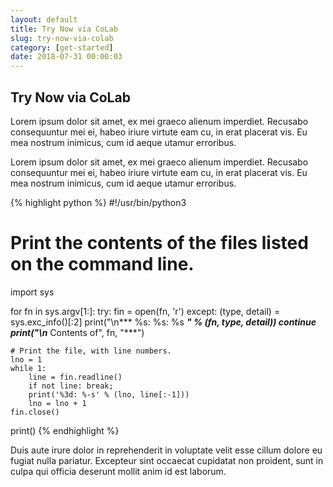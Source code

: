 ```yaml
---
layout: default
title: Try Now via CoLab
slug: try-now-via-colab
category: [get-started]
date: 2018-07-31 00:00:03
---
```


## Try Now via CoLab

Lorem ipsum dolor sit amet, ex mei graeco alienum imperdiet. Recusabo consequuntur mei ei, habeo iriure virtute eam cu, in erat placerat vis. Eu mea nostrum inimicus, cum id aeque utamur erroribus.

Lorem ipsum dolor sit amet, ex mei graeco alienum imperdiet. Recusabo consequuntur mei ei, habeo iriure virtute eam cu, in erat placerat vis. Eu mea nostrum inimicus, cum id aeque utamur erroribus.

{% highlight python %}
#!/usr/bin/python3

# Print the contents of the files listed on the command line.

import sys

for fn in sys.argv[1:]:
    try:
        fin = open(fn, 'r')
    except:
        (type, detail) = sys.exc_info()[:2]
        print("\n*** %s: %s: %s ***" % (fn, type, detail))
        continue
    print("\n*** Contents of", fn, "***")

    # Print the file, with line numbers.
    lno = 1
    while 1:
        line = fin.readline()
        if not line: break;
        print('%3d: %-s' % (lno, line[:-1]))
        lno = lno + 1
    fin.close()
print()
{% endhighlight %}

Duis aute irure dolor in reprehenderit in voluptate velit esse cillum dolore eu fugiat nulla pariatur. Excepteur sint occaecat cupidatat non proident, sunt in culpa qui officia deserunt mollit anim id est laborum.
